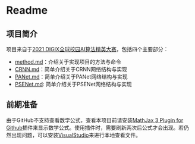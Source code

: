 <h1>Readme</h1>
<h2>项目简介</h2>

项目来自于[2021 DIGIX全球校园AI算法精英大赛](https://developer.huawei.com/consumer/cn/activity/digixActivity/digixdetail/201621215957378831)，包括四个主要部分：
+ [method.md](method.md)：介绍关于实现项目的方法与命令
+ [CRNN.md](CRNN.md)：简单介绍关于CRNN网络结构与实现
+ [PANet.md](PANet.md)：简单介绍关于PANet网络结构与实现
+ [PSENet.md](PSENet.md): 简单介绍关于PSENet网络结构与实现

<h2>前期准备</h2>

由于GitHub不支持查看数学公式，查看本项目前请安装[MathJax 3 Plugin for Github](https://www.crx4chrome.com/crx/223013/)插件来显示数学公式。使用插件时，需要刷新两次后公式才会出现。若仍然出现问题，可以安装[VisualStudio](https://code.visualstudio.com/)来进行本地查看文件。
